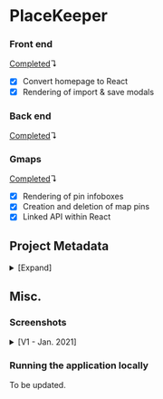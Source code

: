 # PlaceKeeper

### Front end
<ins>Completed</ins>↴
* [x] Convert homepage to React
* [x] Rendering of import & save modals

### Back end
<ins>Completed</ins>↴

### Gmaps
<ins>Completed</ins>↴
* [x] Rendering of pin infoboxes
* [x] Creation and deletion of map pins
* [x] Linked API within React

## Project Metadata
<details><summary>[Expand]</summary>
<br>
A continuation of PlaceKeeper.

Working with the generous guidance of Professor Rob Hess.

(The description and objectives listed reflect a best case of the project's completion. The end result will vary, depending on the challenges faced.)

### Project Goal
PlaceKeeper's primary goal is to serve as a hands-on learning opportunity. By the logical end of the project, the aim is to have a deeper understanding of:
* Working with external APIs
* Working with PHP, XML, and JavaScript
* Working with Node.js, React, and Material UI
* Designing and implementing MySQL databases
* Designing and implementing user interfaces
* Managing multiple user accounts and authentication

As a secondary outcome, PlaceKeeper will exhibit a full stack implementation and act as a reference point for future projects.

## Project Description
PlaceKeeper will be a web application that interfaces with the Google Maps JavaScript API. It will give a user the ability to store and interact with location data through various methods. These methods will interact directly with the Maps API in the following ways:
* All location data will be managed using [MySQL and PHP](https://developers.google.com/maps/documentation/javascript/mysql-to-maps).
* A map can optionally be used to visualize a dataset. Through an imported `.csv` or `.json` file, a user can import large quantities of data gathered from a seperate application or source. (Security risks will be accounted for when importing user data.) Then, through the Maps API [Visualization Library](https://developers.google.com/maps/documentation/javascript/visualization), a user can present their data through an adjustable heatmap.  
* A user will be able to manually create a location by placing a new pin or dragging an existing pin. A user will also be able to create a new location through the Maps API [Geocoding Service](https://developers.google.com/maps/documentation/javascript/geocoding). Using this service will convert a valid street address into a corresponding latitude & longitude pair on the map.
* Through the Maps API [Distance Matrix Service](https://developers.google.com/maps/documentation/javascript/distancematrix), a user will be able to calculate the distance of a path between an origin pin and a destination pin, if such a path exists.
* Each location infobox will have a button that simply brings a user into the [Street View](https://developers.google.com/maps/documentation/javascript/streetview) of that given location.
* The [Custom Markers](https://developers.google.com/maps/documentation/javascript/custom-markers) API may be implemented just for the fun of it. :-)
* The Maps API has a nice [Drawing Library](https://developers.google.com/maps/documentation/javascript/drawinglayer) which allows a user to draw directly on the map embed. This will make it so a more broad "location area" can be defined through the use of [Shapes](https://developers.google.com/maps/documentation/javascript/shapes).
* The map embed will be correctly [Localized](https://developers.google.com/maps/documentation/javascript/localization) for a user's region.

PlaceKeeper's server will be built using [Node.js](https://nodejs.org/) with [Express](https://www.npmjs.com/package/express) serving. As mentioned previously, the relevant data will be handled using MySQL and PHP. The user interface will be implemented using the React library, and more specifically, using [Create React App](https://create-react-app.dev/) as a framework.

Now, if React is a fine wine, then [Material UI](https://material-ui.com/) is the artisan cheese it pairs with, and PlaceKeeper will be the vineyard that a user has the pleasure of relaxing in. Or, in so many words, Material UI will be added alongside React to handle styling.

Finally, basic user profiles will be implemented, allowing the storage of user-specific maps on the server.

### Project Objectives
* The application’s front-end is implemented using Create React App.
* The application’s front-end is stylized using Material UI.
* The application’s front-end map embed has expanded functionality.
* The application’s front-end is presented with a responsive UI and an intuitive UX.
* The application's back-end features a robust Node.js server that utilizes Express.
* The application’s back-end handles relevant data using a MySQL database.
* The application's back-end uses PHP to handle queried data.
* The application’s back-end authenticates a user and can handle multiple user accounts.

</details>

## Misc.

### Screenshots

<details><summary>[V1 - Jan. 2021]</summary>

#### Site homepage
<details><summary>[Image]</summary>

   ![Site homepage](/public/img/screenshots/screenshot_site-main.png)

</details>

#### Creating a new pin
<details><summary>[Image]</summary>

   ![Creating a new pin](/public/img/screenshots/screenshot_site-newpin.png)

</details>

#### Import modal
<details><summary>[Image]</summary>

   ![Import modal](/public/img/screenshots/screenshot_site-importmodal.png)

</details>

#### A map with multiple pins
<details><summary>[Image]</summary>

   ![A map with multiple pins](/public/img/screenshots/screenshot_site-multi-pins.png)

</details>

#### An example of the search function
<details><summary>[Image]</summary>

   ![An example of the search function](/public/img/screenshots/screenshot_site-filter.png)

</details>

#### Save modal
<details><summary>[Image]</summary>

   ![Save modal](/public/img/screenshots/screenshot_site-savemodal.png)

</details>

</details>

### Running the application locally

To be updated.
